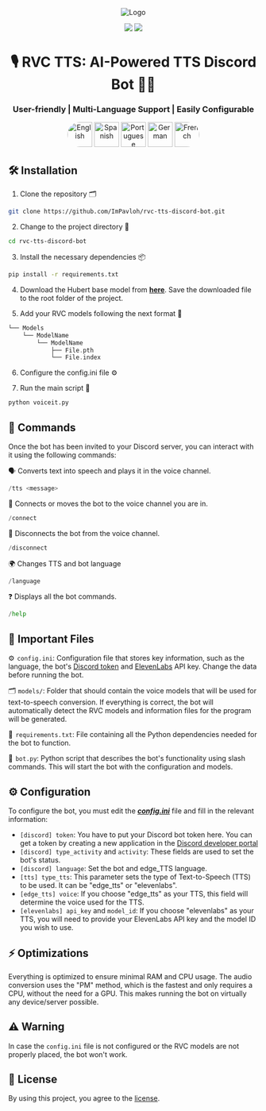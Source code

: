 <div align="center">
  
![Logo](https://support.discord.com/hc/article_attachments/115002567312/Robot.gif)
  
<a href="https://github.com/ImPavloh/cpu-rvc-tts-discord-bot" target="_blank"><img src="https://img.shields.io/github/license/impavloh/cpu-rvc-tts-discord-bot?style=for-the-badge&logo=github&logoColor=white"></a>
<a href="https://twitter.com/ImPavloh" target="_blank"><img src="https://img.shields.io/badge/Pavloh-%231DA1F2.svg?style=for-the-badge&logo=twitter&logoColor=white"></a>

<h1>🎙️ RVC TTS: AI-Powered TTS Discord Bot 🤖💬</h1>
<h3>User-friendly  |  Multi-Language Support  |  Easily Configurable</h3>
<a href="README.md"><img alt="English" src="https://unpkg.com/language-icons/icons/en.svg" width="50px" style="border-top-left-radius: 25px; border-bottom-left-radius: 25px;"></a>
<a href="README_es.md"><img alt="Spanish" src="https://unpkg.com/language-icons/icons/es.svg" width="50px"></a>
<a href="README_pt.md"><img alt="Portuguese" src="https://unpkg.com/language-icons/icons/pt.svg" width="50px"></a>
<a href="README_de.md"><img alt="German" src="https://unpkg.com/language-icons/icons/de.svg" width="50px"></a>
<a href="README_fr.md"><img alt="French" src="https://unpkg.com/language-icons/icons/fr.svg" width="50px" style="border-top-right-radius: 25px; border-bottom-right-radius: 25px;"></a>
</div>

## 🛠️ Installation

1. Clone the repository 🗂️ 
```bash
git clone https://github.com/ImPavloh/rvc-tts-discord-bot.git
```

2. Change to the project directory 📁
```bash
cd rvc-tts-discord-bot
```

3. Install the necessary dependencies 📦
```bash
pip install -r requirements.txt
```

4. Download the Hubert base model from **[here](https://huggingface.co/spaces/ImPavloh/RVC-TTS-Demo/resolve/main/hubert_base.pt)**. Save the downloaded file to the root folder of the project.

5. Add your RVC models following the next format 📂
```Swift
└── Models
    └── ModelName
        └── ModelName
            ├── File.pth
            └── File.index
```

6. Configure the config.ini file ⚙️

7. Run the main script 🚀
```bash
python voiceit.py
```

## 📝 Commands 

Once the bot has been invited to your Discord server, you can interact with it using the following commands:

🗣️ Converts text into speech and plays it in the voice channel.
```python
/tts <message>
```

🔗 Connects or moves the bot to the voice channel you are in.
```python
/connect
```

🔌 Disconnects the bot from the voice channel.
```python
/disconnect
```

🌍 Changes TTS and bot language
```python
/language
```

❓ Displays all the bot commands.
```python
/help
```

## 📄 Important Files

⚙️  `config.ini`: Configuration file that stores key information, such as the language, the bot's [Discord token](https://discord.com/developers/applications) and [ElevenLabs](https://elevenlabs.io) API key. Change the data before running the bot.

🗂️  `models/`: Folder that should contain the voice models that will be used for text-to-speech conversion. If everything is correct, the bot will automatically detect the RVC models and information files for the program will be generated.

📑  `requirements.txt`: File containing all the Python dependencies needed for the bot to function.

🤖  `bot.py`: Python script that describes the bot's functionality using slash commands. This will start the bot with the configuration and models.

## ⚙️ Configuration

To configure the bot, you must edit the ***[config.ini](https://github.com/ImPavloh/cpu-rvc-tts-discord-bot/blob/main/config.ini)*** file and fill in the relevant information:

- `[discord] token`: You have to put your Discord bot token here. You can get a token by creating a new application in the [Discord developer portal](https://discord.com/developers/applications)
- `[discord] type_activity` and `activity`: These fields are used to set the bot's status.
- `[discord] language`: Set the bot and edge_TTS language.
- `[tts] type_tts`: This parameter sets the type of Text-to-Speech (TTS) to be used. It can be "edge_tts" or "elevenlabs".
- `[edge_tts] voice`: If you choose "edge_tts" as your TTS, this field will determine the voice used for the TTS.
- `[elevenlabs] api_key` and `model_id`: If you choose "elevenlabs" as your TTS, you will need to provide your ElevenLabs API key and the model ID you wish to use.

## ⚡ Optimizations

Everything is optimized to ensure minimal RAM and CPU usage. The audio conversion uses the "PM" method, which is the fastest and only requires a CPU, without the need for a GPU. This makes running the bot on virtually any device/server possible.

## ⚠️ Warning

In case the `config.ini` file is not configured or the RVC models are not properly placed, the bot won't work.

## 📝 License

By using this project, you agree to the [license](https://github.com/ImPavloh/rvc-tts-discord-bot/blob/main/LICENSE).
